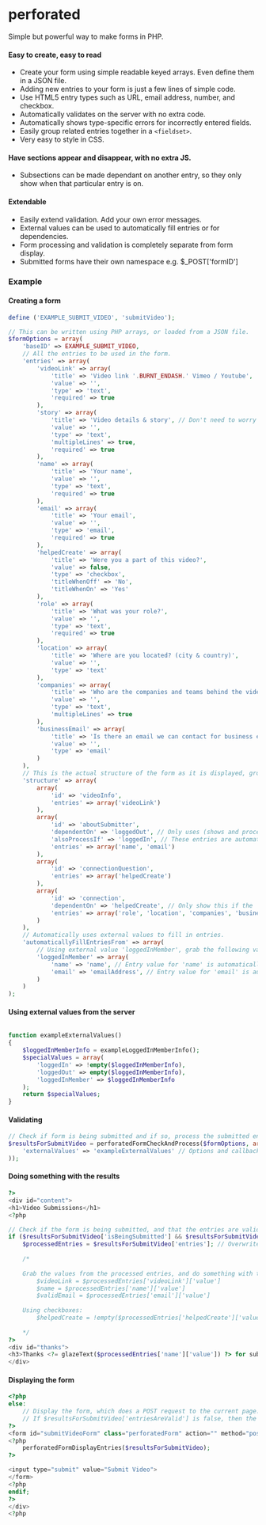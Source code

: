 perforated
=====

Simple but powerful way to make forms in PHP.

#### Easy to create, easy to read

- Create your form using simple readable keyed arrays. Even define them in a JSON file.
- Adding new entries to your form is just a few lines of simple code.
- Use HTML5 entry types such as URL, email address, number, and checkbox.
- Automatically validates on the server with no extra code.
- Automatically shows type-specific errors for incorrectly entered fields.
- Easily group related entries together in a `<fieldset>`.
- Very easy to style in CSS.

#### Have sections appear and disappear, with no extra JS.

- Subsections can be made dependant on another entry, so they only show when that particular entry is on.

#### Extendable

- Easily extend validation. Add your own error messages.
- External values can be used to automatically fill entries or for dependencies.
- Form processing and validation is completely separate from form display.
- Submitted forms have their own namespace e.g. $_POST['formID']

### Example

#### Creating a form

```php
define ('EXAMPLE_SUBMIT_VIDEO', 'submitVideo');

// This can be written using PHP arrays, or loaded from a JSON file.
$formOptions = array(
	'baseID' => EXAMPLE_SUBMIT_VIDEO,
	// All the entries to be used in the form.
	'entries' => array(
		'videoLink' => array(
			'title' => 'Video link '.BURNT_ENDASH.' Vimeo / Youtube',
			'value' => '',
			'type' => 'text',
			'required' => true
		),
		'story' => array(
			'title' => 'Video details & story', // Don't need to worry about escaping HTML first.
			'value' => '',
			'type' => 'text',
			'multipleLines' => true,
			'required' => true
		),
		'name' => array(
			'title' => 'Your name',
			'value' => '',
			'type' => 'text',
			'required' => true
		),
		'email' => array(
			'title' => 'Your email',
			'value' => '',
			'type' => 'email',
			'required' => true
		),
		'helpedCreate' => array(
			'title' => 'Were you a part of this video?',
			'value' => false,
			'type' => 'checkbox',
			'titleWhenOff' => 'No',
			'titleWhenOn' => 'Yes'
		),
		'role' => array(
			'title' => 'What was your role?',
			'value' => '',
			'type' => 'text',
			'required' => true
		),
		'location' => array(
			'title' => 'Where are you located? (city & country)',
			'value' => '',
			'type' => 'text'
		),
		'companies' => array(
			'title' => 'Who are the companies and teams behind the video?',
			'value' => '',
			'type' => 'text',
			'multipleLines' => true
		),
		'businessEmail' => array(
			'title' => 'Is there an email we can contact for business enquiries?',
			'value' => '',
			'type' => 'email'
		)
	),
	// This is the actual structure of the form as it is displayed, grouped into subsections.
	'structure' => array(
		array(
			'id' => 'videoInfo',
			'entries' => array('videoLink')
		),
		array(
			'id' => 'aboutSubmitter',
			'dependentOn' => 'loggedOut', // Only uses (shows and processes) this if the 'loggedOut' external value is on.
			'alsoProcessIf' => 'loggedIn', // These entries are automatically filled (see 'automaticallyFillEntriesFrom' further down) so process them even if its dependency is off.
			'entries' => array('name', 'email')
		),
		array(
			'id' => 'connectionQuestion',
			'entries' => array('helpedCreate')
		),
		array(
			'id' => 'connection',
			'dependentOn' => 'helpedCreate', // Only show this if the 'helpedCreate' checkbox is on.
			'entries' => array('role', 'location', 'companies', 'businessEmail')
		)
	),
	// Automatically uses external values to fill in entries.
	'automaticallyFillEntriesFrom' => array(
		// Using external value 'loggedInMember', grab the following values:
		'loggedInMember' => array(
			'name' => 'name', // Entry value for 'name' is automatically filled from $externalValues['loggedInMember']['name']
			'email' => 'emailAddress', // Entry value for 'email' is automatically filled from $externalValues['loggedInMember'][emailAddress]
		)
	)
);
```

#### Using external values from the server

```php

function exampleExternalValues()
{
	$loggedInMemberInfo = exampleLoggedInMemberInfo();
	$specialValues = array(
		'loggedIn' => !empty($loggedInMemberInfo),
		'loggedOut' => empty($loggedInMemberInfo),
		'loggedInMember' => $loggedInMemberInfo
	);
	return $specialValues;
}
```

#### Validating

```php
// Check if form is being submitted and if so, process the submitted entries.
$resultsForSubmitVideo = perforatedFormCheckAndProcess($formOptions, array(
	'externalValues' => 'exampleExternalValues' // Options and callbacks are kept separate to enabled $formOptions to be created as pure JSON.
));
```

#### Doing something with the results

```php
?>
<div id="content">
<h1>Video Submissions</h1>
<?php

// Check if the form is being submitted, and that the entries are valid.
if ($resultsForSubmitVideo['isBeingSubmitted'] && $resultsForSubmitVideo['entriesAreValid']):
	$processedEntries = $resultsForSubmitVideo['entries']; // Overwrites the entries field in the options array, meaning the result itself can be used as an options array with values already set.
	
	/*
	
	Grab the values from the processed entries, and do something with them.
		$videoLink = $processedEntries['videoLink']['value']
		$name = $processedEntries['name']['value']
		$validEmail = $processedEntries['email']['value']
	
	Using checkboxes:
		$helpedCreate = !empty($processedEntries['helpedCreate']['value']);
	
	*/
?>
<div id="thanks">
<h3>Thanks <?= glazeText($processedEntries['name']['value']) ?> for submitting your video!</h3>
</div>
```

#### Displaying the form

```php
<?php
else:
	// Display the form, which does a POST request to the current page.
	// If $resultsForSubmitVideo['entriesAreValid'] is false, then the errors will be displayed within the form.
?>
<form id="submitVideoForm" class="perforatedForm" action="" method="post" novalidate>
<?php
	perforatedFormDisplayEntries($resultsForSubmitVideo);
?>

<input type="submit" value="Submit Video">
</form>
<?php
endif;
?>
</div>
<?php

```